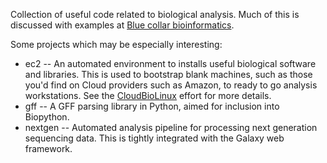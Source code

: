 Collection of useful code related to biological analysis. Much of this is 
discussed with examples at [Blue collar bioinformatics][1].

Some projects which may be especially interesting:

* ec2 -- An automated environment to installs useful biological software and 
  libraries. This is used to bootstrap blank machines, such as those you'd 
  find on Cloud providers such as Amazon, to ready to go analysis workstations.
  See the [CloudBioLinux][2] effort for more details.
* gff -- A GFF parsing library in Python, aimed for inclusion into Biopython.
* nextgen -- Automated analysis pipeline for processing next generation
  sequencing data. This is tightly integrated with the Galaxy web framework.

[1]: http://bcbio.wordpress.com
[2]: http://cloudbiolinux.com/
